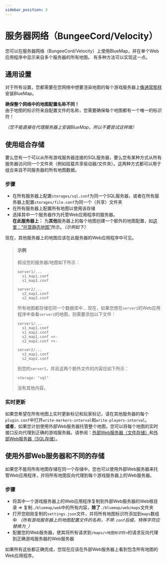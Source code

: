 ```yaml
---
sidebar_position: 3
---
```


# 服务器网络（BungeeCord/Velocity）
您可以在服务器网络（BungeeCord/Velocity）上使用BlueMap，并在单个Web应用程序中显示来自多个服务器的所有地图。
有多种方法可以实现这一点。

## 通用设置
对于所有设置，您都需要在您网络中想要渲染地图的每个游戏服务器上[像通常那样](/bluemap/wiki/getting-started/Installation)安装BlueMap。  

**确保整个网络中的地图配置名称不同！**  
由于地图的标识符来自配置文件的名称，您需要确保每个地图都有一个唯一的标识符！

*（您不能直接在代理服务器上安装BlueMap，所以不要尝试这样做）*

## 使用组合存储
要么您有一个可以从所有游戏服务器连接的SQL服务器，要么您有某种方式从所有服务器访问同一个文件夹（例如挂载共享驱动器/文件夹）。这两种方式都可以用于组合来自不同服务器的所有地图数据。

### 步骤
- 在所有服务器上配置`storages/sql.conf`为同一个SQL服务器，或者在所有服务器上配置`storages/file.conf`为同一个（共享）文件夹
- 在所有服务器上配置所有地图以使用该存储
- 选择其中一个服务器作为托管Web应用程序的服务器。  
  **在此服务器上：** 为**其他**服务器上的每个地图创建一个额外的地图配置，如[这里：“托管静态地图”](/bluemap/wiki/getting-started/Configuration#hosting-static-maps)所示。*（示例如下）*

现在，其他服务器上的地图应该在此服务器的Web应用程序中可见。

> #### 示例
> 假设您的服务器/地图如下所示：
> ```
> server1/...
>   s1_map1.conf
>   s1_map2.conf
>
> server2/...
>   s2_map1.conf
>   s2_map2.conf
> ```
> 所有地图都存储在同一个数据库中...
> 现在，如果您想在`server1`的Web应用程序中查看`server2`的地图，则需要添加以下文件：
> ```
> server1/...
>   s1_map1.conf
>   s1_map2.conf
>   s2_map1.conf <<-
>   s2_map2.conf <<-
>
> server2/...
>   s2_map1.conf
>   s2_map2.conf
> ``` 
> 到您的`server1`，并且这两个额外文件的内容应如下所示：
> ```hocon
> storage: "sql"
> ```
> 没有其他内容。

### 实时更新
如果您希望在所有地图上实时更新标记和玩家标记，请在其他服务器的每个`plugin.conf`中打开`write-markers-interval`和`write-players-interval`。  
**或者**，如果您计划使用外部Web服务器托管整个地图，您可以将每个地图的实时接口反向代理到正确的游戏服务器。请参阅：[外部Web服务器（文件存储）](/bluemap/wiki/webserver/ExternalWebserversFile)和[外部Web服务器（SQL存储）](/bluemap/wiki/webserver/ExternalWebserversSQL)。

## 使用外部Web服务器和不同的存储
如果您不能将所有地图存储在同一个存储中，您也可以使用外部Web服务器来托管Web应用程序，并将所有地图反向代理到每个游戏服务器上的Web服务器。

### 步骤
- 将其中一个游戏服务器上的Web应用程序复制到外部Web服务器的Web根目录 => 复制`./bluemap/web`中的所有内容，**除了**`./bluemap/web/maps`文件夹
- 打开您刚刚复制的`settings.json`文件，并将所有地图标识符添加到`maps`数组中 *（所有游戏服务器上的地图配置文件的名称，不带`.conf`后缀，特殊字符应替换为`_`）*
- 配置您的Web服务器，使其将所有请求到`/maps/<地图标识符>`的请求反向代理到正确游戏服务器的Web服务器

如果所有这些都正确完成，您现在应该在外部Web服务器上看到包含所有地图的Web应用程序。
